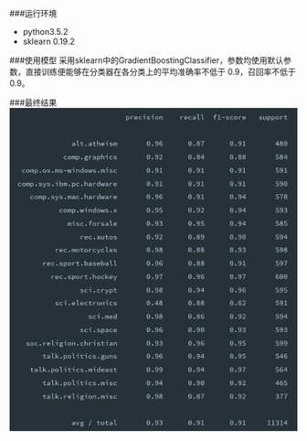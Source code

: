 ###运行环境
- python3.5.2
- sklearn 0.19.2

###使用模型
采用sklearn中的GradientBoostingClassifier，参数均使用默认参数，直接训练便能够在分类器在各分类上的平均准确率不低于 0.9，召回率不低于 0.9。

###最终结果
![avatar](result.png)
